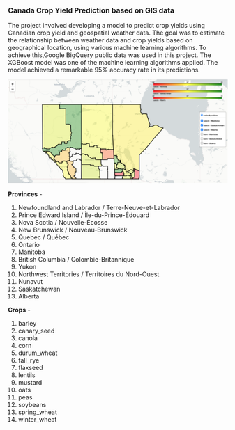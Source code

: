 
###  Canada Crop Yield Prediction based on GIS data

The project involved developing a model to predict crop yields using Canadian crop yield and geospatial weather data. The goal was to estimate the relationship between weather data and crop yields based on geographical location, using various machine learning algorithms. To achieve this,Google BigQuery public data was used in this project. The XGBoost model was one of the machine learning algorithms applied. The model achieved a remarkable 95% accuracy rate in its predictions.

![alt text](Assets/cropyield.png)

**Provinces** - 

1. Newfoundland and Labrador / Terre-Neuve-et-Labrador
2. Prince Edward Island / Île-du-Prince-Édouard
3. Nova Scotia / Nouvelle-Écosse
4. New Brunswick / Nouveau-Brunswick
5. Quebec / Québec
6. Ontario
7. Manitoba
8. British Columbia / Colombie-Britannique
9. Yukon
10. Northwest Territories / Territoires du Nord-Ouest
11. Nunavut
12. Saskatchewan
13. Alberta


**Crops** - 


1. barley
2. canary_seed
3. canola
4. corn
5. durum_wheat
6. fall_rye
7. flaxseed
8. lentils
9. mustard
10. oats
11. peas
12. soybeans
13. spring_wheat
14. winter_wheat


